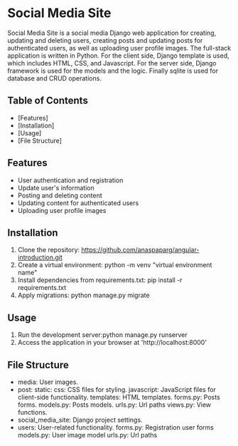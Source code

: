 # Social Media Site

Social Media Site is a social media Django web application for creating, updating and deleting users, creating posts and updating posts for authenticated users, as well as uploading user profile images. The full-stack application is written in Python. For the client side, Django template is used, which includes HTML, CSS, and Javascript. For the server side, Django framework is used for the models and the logic. Finally sqlite is used for database and CRUD operations.

## Table of Contents
- [Features]
- [Installation]
- [Usage]
- [File Structure]


## Features
- User authentication and registration
- Update user's information
- Posting and deleting content
- Updating content for authenticated users
- Uploading user profile images

## Installation
1. Clone the repository:
   https://github.com/anaspaparg/angular-introduction.git
2. Create a virtual environment: python -m venv "virtual environment name"
3. Install dependencies from requirements.txt: pip install -r requirements.txt
4. Apply migrations: python manage.py migrate

## Usage
1. Run the development server:python manage.py runserver
2. Access the application in your browser at 'http://localhost:8000'

## File Structure
- media: User images.
- post:
    static:
      css: CSS files for styling.
      javascript: JavaScript files for client-side functionality.
    templates: HTML templates.
    forms.py: Posts forms.
    models.py: Posts models.
    urls.py: Url paths
    views.py: View functions.
- social_media_site: Django project settings.
- users: User-related functionality.
    forms.py: Registration user forms
    models.py: User image model
    urls.py: Url paths
